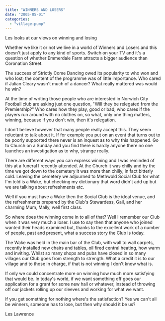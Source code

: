 ```yaml
---
title: "WINNERS AND LOSERS"
date: "2005-05-01"
categories: 
  - "village-pump"
---
```


Les looks at our views on winning and losing

Whether we like it or not we live in a world of Winners and Losers and this doesn't just apply to any kind of sports. Switch on your TV and it's a question of whether Emmerdale Farm attracts a bigger audience than Coronation Street.

The success of Strictly Come Dancing owed its popularity to who won and who lost; the content of the programme was of little importance. Who cared if Julian Cleary wasn't much of a dancer? What really mattered was would he win?

At the time of writing those people who are interested in Norwich City Football club are asking just one question, "Will they be relegated from the Premiership?" Who cares how they play, good or bad, who cares if the players run around with no clothes on, so what, only one thing matters, winning, because if you don't win, then it's relegation.

I don't believe however that many people really accept this. They seem reluctant to talk about it. If for example you put on an event that turns out to be poorly supported there never is an inquest as to why this happened. Go to Church on a Sunday and you find there is hardly anyone there no one launches an investigation as to why, strange really.

There are different ways you can express winning and I was reminded of this at a funeral I recently attended. At the Church it was chilly and by the time we got down to the cemetery it was more than chilly, in fact bitterly cold. Leaving the cemetery we adjourned to Methwold Social Club for what I'm told is a Wake, but checking my dictionary that word didn't add up but we are talking about refreshments etc.

Well if you must have a Wake then the Social Club is the ideal venue, and the refreshments prepared by the Club's Stewardess, Gail, and her charming Mum, Mally, well first class.

So where does the winning come in to all of that? Well I remember our Club when it was very much a loser. I use to say then that anyone who joined wanted their heads examined but, thanks to the excellent work of a number of people, past and present, what a success story the Club is today.

The Wake was held in the main bar of the Club, with wall to wall carpets, recently installed new chairs and tables, oil fired central heating, how warm and inviting. Whilst so many shops and pubs have closed in so many villages our Club goes from strength to strength. What a credit it is to our village and to those in charge, if that is not winning I don't know what is.

If only we could concentrate more on winning how much more satisfying that would be. In today's world, if we want something off goes our application for a grant for some new hall or whatever, instead of throwing off our jackets rolling up our sleeves and working for what we want.

If you get something for nothing where's the satisfaction? Yes we can't all be winners, someone has to lose, but then why should it be us?

Les Lawrence
